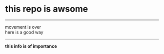 # this repo is awsome

---

movement is over <br>
here is a good way

---

**this info is of importance**
